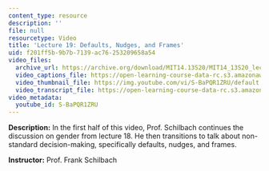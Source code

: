 ```yaml
---
content_type: resource
description: ''
file: null
resourcetype: Video
title: 'Lecture 19: Defaults, Nudges, and Frames'
uid: f201ff5b-9b7b-7139-ac76-253209658a54
video_files:
  archive_url: https://archive.org/download/MIT14.13S20/MIT14_13S20_lec19_300k.mp4
  video_captions_file: https://open-learning-course-data-rc.s3.amazonaws.com/14-13-psychology-and-economics-spring-2020/290476d9b5a3585ba944ecec31dfbc86_S-BaPQR1ZRU.vtt
  video_thumbnail_file: https://img.youtube.com/vi/S-BaPQR1ZRU/default.jpg
  video_transcript_file: https://open-learning-course-data-rc.s3.amazonaws.com/14-13-psychology-and-economics-spring-2020/6a7ae645d161b722f84834a7ff2ff9ba_S-BaPQR1ZRU.pdf
video_metadata:
  youtube_id: S-BaPQR1ZRU
---
```


**Description:** In the first half of this video, Prof. Schilbach continues the discussion on gender from lecture 18. He then transitions to talk about non-standard decision-making, specifically defaults, nudges, and frames.

**Instructor:** Prof. Frank Schilbach